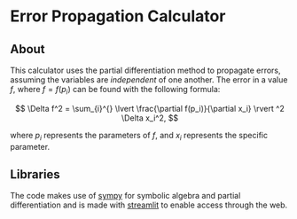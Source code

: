 # Error Propagation Calculator

## About

This calculator uses the partial differentiation method to propagate errors, assuming the variables are _independent_ of one another. The error in a value $f$, where $f = f(p_i)$ can be found with the following formula:

$$
\Delta f^2 = \sum_{i}^{} \lvert \frac{\partial f(p_i)}{\partial x_i} \rvert ^2  \Delta x_i^2,
$$

where $p_i$ represents the parameters of $f$, and $x_i$ represents the specific parameter.

## Libraries
The code makes use of [sympy](https://www.sympy.org/en/index.html) for symbolic algebra and partial differentiation and is made with [streamlit](https://streamlit.io/) to enable access through the web. 